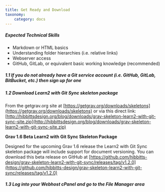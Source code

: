 ```yaml
---
title: Get Ready and Download
taxonomy:
    category: docs
---
```


##### Expected Technical Skills

* Markdown or HTML basics
* Understanding folder hierarchies (i.e. relative links)
* Webserver access
* GitHub, GitLab, or equivalent basic working knowledge (recommended)

##### 1.1 If you do not already have a Git service account (i.e. GitHub, GitLab, BitBucket, etc.) then sign up for one

##### 1.2 Download Learn2 with Git Sync skeleton package

From the getgrav.org site at [https://getgrav.org/downloads/skeletons](https://getgrav.org/downloads/skeletons) or via this direct link: [http://hibbittsdesign.org/blog/downloads/grav-skeleton-learn2-with-git-sync-site.zip](http://hibbittsdesign.org/blog/downloads/grav-skeleton-learn2-with-git-sync-site.zip)

**Grav 1.6 Beta Learn2 with Git Sync Skeleton Package**

Designed for the upcoming Grav 1.6 release the Learn2 with Git Sync skeleton package will include support for document versioning. You can download this beta release on GitHub at [https://github.com/hibbitts-design/grav-skeleton-learn2-with-git-sync/releases/tag/v1.2.0](https://github.com/hibbitts-design/grav-skeleton-learn2-with-git-sync/releases/tag/v1.2.0)

##### 1.3 Log into your Webhost cPanel and go to the File Manager area
